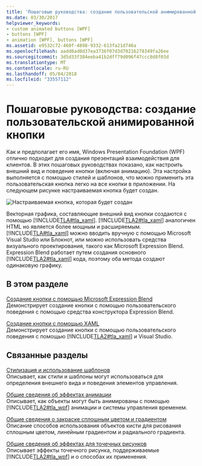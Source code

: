 ```yaml
---
title: 'Пошаговые руководства: создание пользовательской анимированной кнопки'
ms.date: 03/30/2017
helpviewer_keywords:
- custom animated buttons [WPF]
- buttons [WPF]
- animation [WPF], buttons [WPF]
ms.assetid: e9532c72-460f-4898-9332-613fa21d746a
ms.openlocfilehash: aadd8ad0d37ea3736f07d3d70216278349fa26ee
ms.sourcegitcommit: 3d5d33f384eeba41b2dff79d096f47ccc8d8f03d
ms.translationtype: MT
ms.contentlocale: ru-RU
ms.lasthandoff: 05/04/2018
ms.locfileid: "33557112"
---
```

# <a name="walkthroughs-create-a-custom-animated-button"></a>Пошаговые руководства: создание пользовательской анимированной кнопки
Как и предполагает его имя, Windows Presentation Foundation (WPF) отлично подходит для создания презентаций взаимодействия для клиентов. В этих пошаговых руководствах показано, как настроить внешний вид и поведение кнопки (включая анимацию). Эта настройка выполняется с помощью стилей и шаблонов, что можно применить эта пользовательская кнопка легко на все кнопки в приложении. На следующем рисунке настраиваемая кнопка будет создан.  
  
 ![Настраиваемая кнопка, которая будет создан](../../../../docs/framework/wpf/controls/media/custom-button-blend-intro.jpg "custom_button_blend_Intro")  
  
 Векторная графика, составляющие внешний вид кнопки создаются с помощью [!INCLUDE[TLA#tla_xaml](../../../../includes/tlasharptla-xaml-md.md)]. [!INCLUDE[TLA2#tla_xaml](../../../../includes/tla2sharptla-xaml-md.md)] аналогичен HTML но является более мощным и расширяемым. [!INCLUDE[TLA#tla_xaml](../../../../includes/tlasharptla-xaml-md.md)] можно вводить вручную с помощью Microsoft Visual Studio или Блокнот, или можно использовать средства визуального проектирования, такого как Microsoft Expression Blend. Expression Blend работает путем создания основного [!INCLUDE[TLA2#tla_xaml](../../../../includes/tla2sharptla-xaml-md.md)] кода, поэтому оба метода создают одинаковую графику.  
  
## <a name="in-this-section"></a>В этом разделе  
 [Создание кнопки с помощью Microsoft Expression Blend](../../../../docs/framework/wpf/controls/walkthrough-create-a-button-by-using-microsoft-expression-blend.md)  
 Демонстрирует создание кнопки с помощью пользовательского поведения с помощью средства конструктора Expression Blend.  
  
 [Создание кнопки с помощью XAML](../../../../docs/framework/wpf/controls/walkthrough-create-a-button-by-using-xaml.md)  
 Демонстрирует создание кнопки с помощью пользовательского поведения с помощью [!INCLUDE[TLA2#tla_xaml](../../../../includes/tla2sharptla-xaml-md.md)] и Visual Studio.  
  
## <a name="related-sections"></a>Связанные разделы  
 [Стилизация и использование шаблонов](../../../../docs/framework/wpf/controls/styling-and-templating.md)  
 Описывает, как стили и шаблоны могут использоваться для определения внешнего вида и поведения элементов управления.  
  
 [Общие сведения об эффектах анимации](../../../../docs/framework/wpf/graphics-multimedia/animation-overview.md)  
 Описывает, как объекты могут быть анимированы с помощью [!INCLUDE[TLA2#tla_wpf](../../../../includes/tla2sharptla-wpf-md.md)] анимации и системы управления временем.  
  
 [Общие сведения о закраске сплошным цветом и градиентом](../../../../docs/framework/wpf/graphics-multimedia/painting-with-solid-colors-and-gradients-overview.md)  
 Описание способов использования объектов кисти для рисования сплошным цветом, линейным градиентом и радиального градиента.  
  
 [Общие сведения об эффектах для точечных рисунков](../../../../docs/framework/wpf/graphics-multimedia/bitmap-effects-overview.md)  
 Описывает эффекты точечного рисунка, поддерживаемые [!INCLUDE[TLA2#tla_wpf](../../../../includes/tla2sharptla-wpf-md.md)] и о способах их применения.
